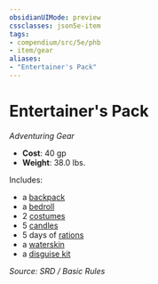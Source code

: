 ```yaml
---
obsidianUIMode: preview
cssclasses: json5e-item
tags:
- compendium/src/5e/phb
- item/gear
aliases: 
- "Entertainer's Pack"
---
```

# Entertainer's Pack
*Adventuring Gear*  

- **Cost**: 40 gp
- **Weight**: 38.0 lbs.

Includes:

- a [backpack](backpack.md)  
- a [bedroll](bedroll.md)  
- 2 [costumes](costume-clothes.md)  
- 5 [candles](candle.md)  
- 5 days of [rations](rations-1-day.md)  
- a [waterskin](waterskin.md)  
- a [disguise kit](disguise-kit.md)  

*Source: SRD / Basic Rules*